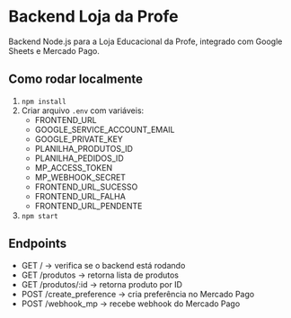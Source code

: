 # Backend Loja da Profe

Backend Node.js para a Loja Educacional da Profe, integrado com Google Sheets e Mercado Pago.

## Como rodar localmente

1. `npm install`
2. Criar arquivo `.env` com variáveis:
   - FRONTEND_URL
   - GOOGLE_SERVICE_ACCOUNT_EMAIL
   - GOOGLE_PRIVATE_KEY
   - PLANILHA_PRODUTOS_ID
   - PLANILHA_PEDIDOS_ID
   - MP_ACCESS_TOKEN
   - MP_WEBHOOK_SECRET
   - FRONTEND_URL_SUCESSO
   - FRONTEND_URL_FALHA
   - FRONTEND_URL_PENDENTE
3. `npm start`

## Endpoints

- GET / → verifica se o backend está rodando
- GET /produtos → retorna lista de produtos
- GET /produtos/:id → retorna produto por ID
- POST /create_preference → cria preferência no Mercado Pago
- POST /webhook_mp → recebe webhook do Mercado Pago
